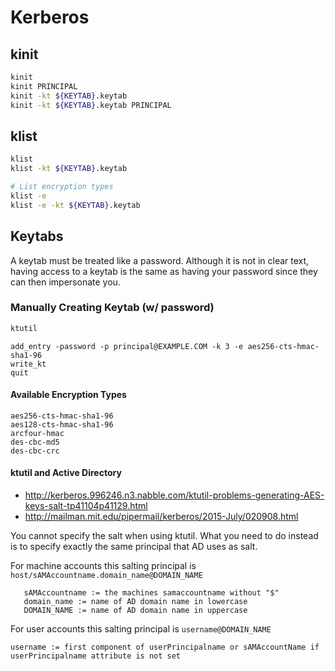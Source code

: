 # Kerberos
## kinit
```bash
kinit
kinit PRINCIPAL
kinit -kt ${KEYTAB}.keytab
kinit -kt ${KEYTAB}.keytab PRINCIPAL
```

## klist
```bash
klist
klist -kt ${KEYTAB}.keytab

# List encryption types
klist -e
klist -e -kt ${KEYTAB}.keytab
```

## Keytabs
A keytab must be treated like a password. Although it is not in clear text, having access to a keytab is the same as having your password since they can then impersonate you.

### Manually Creating Keytab (w/ password)
```bash
ktutil
```
```
add_entry -password -p principal@EXAMPLE.COM -k 3 -e aes256-cts-hmac-sha1-96
write_kt
quit
```

#### Available Encryption Types
```
aes256-cts-hmac-sha1-96
aes128-cts-hmac-sha1-96
arcfour-hmac
des-cbc-md5
des-cbc-crc
```
#### ktutil and Active Directory
* http://kerberos.996246.n3.nabble.com/ktutil-problems-generating-AES-keys-salt-tp41104p41129.html
* http://mailman.mit.edu/pipermail/kerberos/2015-July/020908.html

You cannot specify the salt when using ktutil. What you need to do 
instead is to specify exactly the same principal that AD uses as salt. 

For machine accounts this salting principal is 
`host/sAMAccountname.domain_name@DOMAIN_NAME`
```
   sAMAccountname := the machines samaccountname without "$" 
   domain_name := name of AD domain name in lowercase 
   DOMAIN_NAME := name of AD domain name in uppercase 
```

For user accounts this salting principal is `username@DOMAIN_NAME`
```
username := first component of userPrincipalname or sAMAccountName if userPrincipalname attribute is not set
```